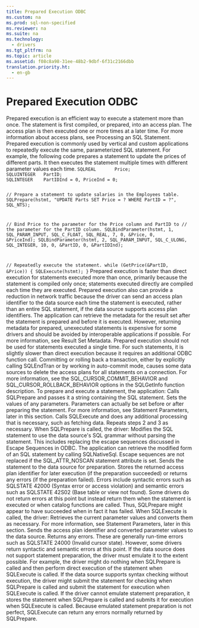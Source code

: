 ```yaml
---
title: Prepared Execution ODBC
ms.custom: na
ms.prod: sql-non-specified
ms.reviewer: na
ms.suite: na
ms.technology: 
  - drivers
ms.tgt_pltfrm: na
ms.topic: article
ms.assetid: f08c8a98-31ee-48b2-9dbf-6f31c2166dbb
translation.priority.ht: 
  - en-gb
---
```

# Prepared Execution ODBC
<?xml version="1.0" encoding="utf-8"?>
<developerConceptualDocument xmlns="http://ddue.schemas.microsoft.com/authoring/2003/5" xmlns:xlink="http://www.w3.org/1999/xlink" xmlns:xsi="http://www.w3.org/2001/XMLSchema-instance" xsi:schemaLocation="http://ddue.schemas.microsoft.com/authoring/2003/5 http://dduestorage.blob.core.windows.net/ddueschema/developer.xsd">
  <introduction>
    <para>Prepared execution is an efficient way to execute a statement more than once. The statement is first compiled, or <legacyItalic>prepared,</legacyItalic> into an access plan. The access plan is then executed one or more times at a later time. For more information about access plans, see <legacyLink xlink:href="96270c4f-2efd-4dc1-a985-ed7fd5658db2">Processing an SQL Statement</legacyLink>.</para>
    <para>Prepared execution is commonly used by vertical and custom applications to repeatedly execute the same, parameterized SQL statement. For example, the following code prepares a statement to update the prices of different parts. It then executes the statement multiple times with different parameter values each time.</para>
    <code>SQLREAL       Price;
SQLUINTEGER   PartID;
SQLINTEGER    PartIDInd = 0, PriceInd = 0;

// Prepare a statement to update salaries in the Employees table.
SQLPrepare(hstmt, "UPDATE Parts SET Price = ? WHERE PartID = ?", SQL_NTS);

// Bind Price to the parameter for the Price column and PartID to
// the parameter for the PartID column.
SQLBindParameter(hstmt, 1, SQL_PARAM_INPUT, SQL_C_FLOAT, SQL_REAL, 7, 0,
                  &amp;Price, 0, &amp;PriceInd);
SQLBindParameter(hstmt, 2, SQL_PARAM_INPUT, SQL_C_ULONG, SQL_INTEGER, 10, 0,
                  &amp;PartID, 0, &amp;PartIDInd);

// Repeatedly execute the statement.
while (GetPrice(&amp;PartID, &amp;Price)) {
   SQLExecute(hstmt);
}</code>
    <para>Prepared execution is faster than direct execution for statements executed more than once, primarily because the statement is compiled only once; statements executed directly are compiled each time they are executed. Prepared execution also can provide a reduction in network traffic because the driver can send an access plan identifier to the data source each time the statement is executed, rather than an entire SQL statement, if the data source supports access plan identifiers.</para>
    <para>The application can retrieve the metadata for the result set after the statement is prepared and before it is executed. However, returning metadata for prepared, unexecuted statements is expensive for some drivers and should be avoided by interoperable applications if possible. For more information, see <legacyLink xlink:href="6d134515-e34d-4563-96d7-8ad7714818fd">Result Set Metadata</legacyLink>.</para>
    <para>Prepared execution should not be used for statements executed a single time. For such statements, it is slightly slower than direct execution because it requires an additional ODBC function call.</para>
    <alert class="important">
      <para>Committing or rolling back a transaction, either by explicitly calling <legacyBold>SQLEndTran</legacyBold> or by working in auto-commit mode, causes some data sources to delete the access plans for all statements on a connection. For more information, see the SQL_CURSOR_COMMIT_BEHAVIOR and SQL_CURSOR_ROLLBACK_BEHAVIOR options in the <legacyLink xlink:href="49dceccc-d816-4ada-808c-4c6138dccb64">SQLGetInfo</legacyLink> function description.</para>
    </alert>
    <para>To prepare and execute a statement, the application:  </para>
    <list class="ordered">
      <listItem>
        <para>Calls <legacyBold>SQLPrepare</legacyBold> and passes it a string containing the SQL statement.</para>
      </listItem>
      <listItem>
        <para>Sets the values of any parameters. Parameters can actually be set before or after preparing the statement. For more information, see <legacyLink xlink:href="58d5b166-2578-4699-a560-1f1e6d86c49a">Statement Parameters</legacyLink>, later in this section.</para>
      </listItem>
      <listItem>
        <para>Calls <legacyBold>SQLExecute</legacyBold> and does any additional processing that is necessary, such as fetching data.</para>
      </listItem>
      <listItem>
        <para>Repeats steps 2 and 3 as necessary.</para>
      </listItem>
      <listItem>
        <para>When <legacyBold>SQLPrepare</legacyBold> is called, the driver: </para>
        <list class="bullet">
          <listItem>
            <para>Modifies the SQL statement to use the data source's SQL grammar without parsing the statement. This includes replacing the escape sequences discussed in <legacyLink xlink:href="cf229f21-6c38-4b5b-aca8-f1be0dfeb3d0">Escape Sequences in ODBC</legacyLink>. The application can retrieve the modified form of an SQL statement by calling <legacyBold>SQLNativeSql</legacyBold>. Escape sequences are not replaced if the SQL_ATTR_NOSCAN statement attribute is set.</para>
          </listItem>
          <listItem>
            <para>Sends the statement to the data source for preparation.</para>
          </listItem>
          <listItem>
            <para>Stores the returned access plan identifier for later execution (if the preparation succeeded) or returns any errors (if the preparation failed). Errors include syntactic errors such as SQLSTATE 42000 (Syntax error or access violation) and semantic errors such as SQLSTATE 42S02 (Base table or view not found). </para>
            <alert class="note">
              <para>Some drivers do not return errors at this point but instead return them when the statement is executed or when catalog functions are called. Thus, <legacyBold>SQLPrepare</legacyBold> might appear to have succeeded when in fact it has failed.</para>
            </alert>
          </listItem>
        </list>
      </listItem>
      <listItem>
        <para>When <legacyBold>SQLExecute</legacyBold> is called, the driver: </para>
        <list class="bullet">
          <listItem>
            <para>Retrieves the current parameter values and converts them as necessary. For more information, see <legacyLink xlink:href="58d5b166-2578-4699-a560-1f1e6d86c49a">Statement Parameters</legacyLink>, later in this section.</para>
          </listItem>
          <listItem>
            <para>Sends the access plan identifier and converted parameter values to the data source.</para>
          </listItem>
          <listItem>
            <para>Returns any errors. These are generally run-time errors such as SQLSTATE 24000 (Invalid cursor state). However, some drivers return syntactic and semantic errors at this point.</para>
          </listItem>
        </list>
      </listItem>
    </list>
    <para>If the data source does not support statement preparation, the driver must emulate it to the extent possible. For example, the driver might do nothing when <legacyBold>SQLPrepare</legacyBold> is called and then perform direct execution of the statement when <legacyBold>SQLExecute</legacyBold> is called.</para>
    <para>If the data source supports syntax checking without execution, the driver might submit the statement for checking when <legacyBold>SQLPrepare</legacyBold> is called and submit the statement for execution when <legacyBold>SQLExecute</legacyBold> is called.</para>
    <para>If the driver cannot emulate statement preparation, it stores the statement when <legacyBold>SQLPrepare</legacyBold> is called and submits it for execution when <legacyBold>SQLExecute</legacyBold> is called.</para>
    <para>Because emulated statement preparation is not perfect, <legacyBold>SQLExecute</legacyBold> can return any errors normally returned by <legacyBold>SQLPrepare</legacyBold>.</para>
  </introduction>
  <relatedTopics />
</developerConceptualDocument>